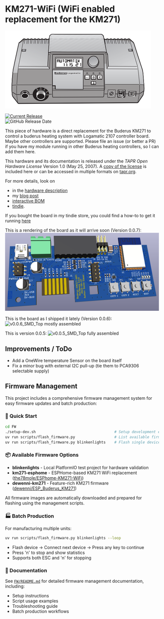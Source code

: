 # KM271-WiFi (WiFi enabled replacement for the KM271)

![Buderus Logamatic 2107 M grey](IMG/Logamatic_2107M_grey.PNG)

[![Current Release](https://img.shields.io/github/release/the78mole/km271-wifi.svg)](https://github.com/the78mole/km271-wifi/releases/latest)    
![GitHub Release Date](https://img.shields.io/github/release-date/the78mole/km271-wifi)    

This piece of hardware is a direct replacement for the Buderus KM271 to control a buderus heating system with Logamatic 2107 controller board. Maybe other controllers are supported. Please file an issue (or better a PR) if you have my module running in other Buderus heating controllers, so I can add them here.

This hardware and its documentation is released under the *TAPR Open Hardware License* Version 1.0 (May 25, 2007). 
A [copy of the license](LICENSE.txt) is included here or can be accessed in multiple formats on [tapr.org](https://tapr.org/the-tapr-open-hardware-license/). 

For more details, look on 
  
  * in the [hardware description](DOC/Hardware%20Description.md)
  * my [blog post](https://the78mole.de/reverse-engineering-the-buderus-km217/) 
  * [interactive BOM](https://htmlpreview.github.io/?https://github.com/the78mole/km271-wifi/blob/main/KM217-WiFi/bom/ibom_0.1.0.html)
  * [tindie](https://www.tindie.com/products/the78mole/buderus-km217-wifi-replacement/).

If you bought the board in my tindie store, you could find a how-to to get it running [here](https://the78mole.de/projects/km271-wifi-howto/)


This is a rendering of the board as it will arrive soon (Version 0.0.7):
![v0.0.6_SMD_Top mostly assembled](IMG/KM271-WiFi-0.0.7_3D.png)

This is the board as I shipped it lately (Version 0.0.6):
![v0.0.6_SMD_Top mostly assembled](IMG/PXL_20230317_192132690.jpg)

This is version 0.0.5:
![v0.0.5_SMD_Top fully assembled](IMG/KM271-WiFi_0.0.5_top_fully.jpg)

## Improvements / ToDo

 * Add a OneWire temperature Sensor on the board itself
 * Fix a minor bug with external I2C pull-up (tie them to PCA9306 selectable supply)

## Firmware Management

This project includes a comprehensive firmware management system for easy firmware updates and batch production:

### 🚀 Quick Start

```bash
cd FW
./setup-dev.sh                                    # Setup development environment
uv run scripts/flash_firmware.py                  # List available firmware
uv run scripts/flash_firmware.py blinkenlights    # Flash single device
```

### 📦 Available Firmware Options

- **blinkenlights** - Local PlatformIO test project for hardware validation  
- **km271-esphome** - ESPHome-based KM271 WiFi replacement ([the78mole/ESPhome-KM271-WiFi](https://github.com/the78mole/ESPhome-KM271-WiFi))
- **dewenni-km271** - Feature-rich KM271 firmware ([dewenni/ESP_Buderus_KM271](https://github.com/dewenni/ESP_Buderus_KM271))

All firmware images are automatically downloaded and prepared for flashing using the management scripts.

### 🏭 Batch Production

For manufacturing multiple units:

```bash
uv run scripts/flash_firmware.py blinkenlights --loop
```

- Flash device → Connect next device → Press any key to continue
- Press 'n' to stop and show statistics
- Supports both ESC and 'n' for stopping

### 📖 Documentation

See [`FW/README.md`](FW/README.md) for detailed firmware management documentation, including:

- Setup instructions
- Script usage examples  
- Troubleshooting guide
- Batch production workflows

